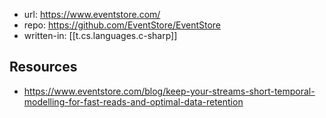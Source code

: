 
- url: https://www.eventstore.com/
- repo: https://github.com/EventStore/EventStore
- written-in: [[t.cs.languages.c-sharp]]


## Resources

- https://www.eventstore.com/blog/keep-your-streams-short-temporal-modelling-for-fast-reads-and-optimal-data-retention